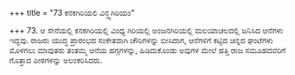 +++
title = "73 ಕನಕಗಿರಿಯಲಿ ವಿನ್ಧ್ಯಗಿರಿಯಂ"

+++
73. ಆ ಸೇನೆಯಲ್ಲಿ ಕನಕಗಿರಿಯಲ್ಲಿ ವಿಂಧ್ಯ ಗಿರಿಯಲ್ಲಿ ಅಂಜನಗಿರಿಯಲ್ಲಿ ಮಲಯಾಚಲದಲ್ಲಿ ಜನಿಸಿದ ಆನೆಗಳು ಇದ್ದವು. ರಾಜರು ಯುದ್ಧ ಪ್ರಾರಂಭದ ಸಂಕೇತವಾಗಿ ಚೌರಿಗಳನ್ನು ಬೀಸಿದಾಗ, ಆನೆಗಳಿಗೆ ಕಟ್ಟಿದ ಚಿನ್ನದ ಘಂಟೆಗಳು ಮೊಳಗಲು ಮಾವುತರು ತಂತಮ್ಮ ಆನೆಯ ಹಗ್ಗಗಳನ್ನು, ಹಿಡಿದುಕೊಂಡು ಅವುಗಳ ಮೇಲೆ ಹತ್ತಿ ರಾಜ ಸಮೂಹದವರಿಗೆ ಗೊತ್ತಾದ ಪೀಠಗಳನ್ನು ಅಲಂಕರಿಸಿದರು.